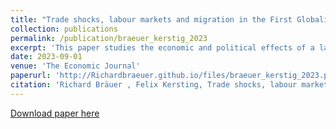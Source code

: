 ```yaml
---
title: "Trade shocks, labour markets and migration in the First Globalisation"
collection: publications
permalink: /publication/braeuer_kerstig_2023
excerpt: 'This paper studies the economic and political effects of a large trade shock in agriculture—the grain invasion from the Americas—in Prussia during the first globalisation (1870-1913). We show that this shock led to a decline in the employment rate and overall income. However, we do not observe declining per capita income and political polarization, which we explain by a strong migration response. Our results suggest that the negative and persistent effects of trade shocks we see today are not a universal feature of globalisation, but depend on labour mobility. For our analysis, we digitize data from Prussian industrial and agricultural censuses on the county level and combine it with national trade data at the product level. We exploit the cross-regional variation in cultivated crops within Prussia and instrument with Italian and US trade data to isolate exogenous variation.'
date: 2023-09-01
venue: 'The Economic Journal'
paperurl: 'http://Richardbraeuer.github.io/files/braeuer_kerstig_2023.pdf'
citation: 'Richard Bräuer , Felix Kersting, Trade shocks, labour markets and migration in the First Globalisation, The Economic Journal, 2023'
---
```


[Download paper here](https://academic.oup.com/ej/advance-article/doi/10.1093/ej/uead068/7258817)